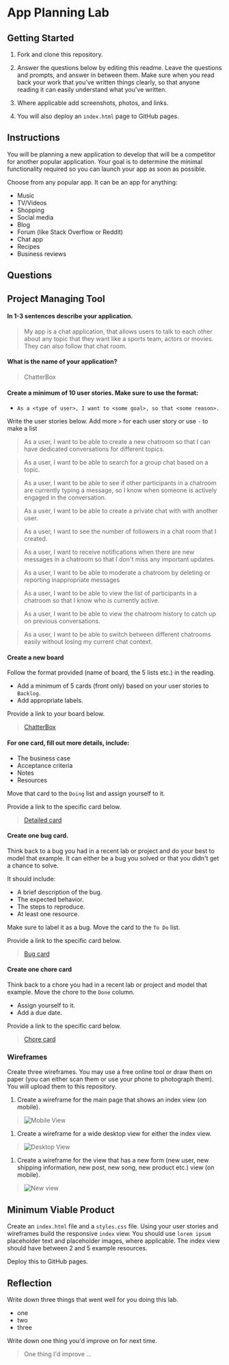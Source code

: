 # App Planning Lab

## Getting Started

1. Fork and clone this repository.

1. Answer the questions below by editing this readme. Leave the questions and prompts, and answer in between them. Make sure when you read back your work that you've written things clearly, so that anyone reading it can easily understand what you've written.

1. Where applicable add screenshots, photos, and links.

1. You will also deploy an `index.html` page to GitHub pages.

## Instructions

You will be planning a new application to develop that will be a competitor for another popular application. Your goal is to determine the minimal functionality required so you can launch your app as soon as possible.

Choose from any popular app. It can be an app for anything:

- Music
- TV/Videos
- Shopping
- Social media
- Blog
- Forum (like Stack Overflow or Reddit)
- Chat app
- Recipes
- Business reviews

## Questions

## Project Managing Tool

#### In 1-3 sentences describe your application.

> My app is a chat application, that allows users to talk to each other about any topic that they want like a sports team, actors or movies. They can also follow that chat room.

#### What is the name of your application?

> ChatterBox

#### Create a minimum of 10 user stories. Make sure to use the format:

- `As a <type of user>, I want to <some goal>, so that <some reason>.`

Write the user stories below. Add more `>` for each user story or use `-` to make a list

> As a user, I want to be able to create a new chatroom so that I can have dedicated conversations for different topics.

> As a user, I want to be able to search for a group chat based on a topic.

> As a user, I want to be able to see if other participants in a chatroom are currently typing a message, so I know when someone is actively engaged in the conversation.

> As a user, I want to be able to create a private chat with with another user.

> As a user, I want to see the number of followers in a chat room that I created.

> As a user, I want to receive notifications when there are new messages in a chatroom so that I don't miss any important updates.

> As a user, I want to be able to moderate a chatroom by deleting or reporting inappropriate messages

> As a user, I want to be able to view the list of participants in a chatroom so that I know who is currently active.

> As a user, I want to be able to view the chatroom history to catch up on previous conversations.

> As a user, I want to be able to switch between different chatrooms easily without losing my current chat context.

#### Create a new board

Follow the format provided (name of board, the 5 lists etc.) in the reading.

- Add a minimum of 5 cards (front only) based on your user stories to `Backlog`.
- Add appropriate labels.

Provide a link to your board below.

> [ChatterBox](https://trello.com/invite/b/2dVb6TjE/ATTIb8999e4e63857c2d1b8d509744f4549e7FABFCF4/chatterbox-app)

#### For one card, fill out more details, include:

- The business case
- Acceptance criteria
- Notes
- Resources

Move that card to the `Doing` list and assign yourself to it.

Provide a link to the specific card below.

> [Detailed card]()

#### Create one bug card.

Think back to a bug you had in a recent lab or project and do your best to model that example.
It can either be a bug you solved or that you didn't get a chance to solve.

It should include:

- A brief description of the bug.
- The expected behavior.
- The steps to reproduce.
- At least one resource.

Make sure to label it as a bug. Move the card to the `To Do` list.

Provide a link to the specific card below.

> [Bug card]()

#### Create one chore card

Think back to a chore you had in a recent lab or project and model that example. Move the chore to the `Done` column.

- Assign yourself to it.
- Add a due date.

Provide a link to the specific card below.

> [Chore card]()

### Wireframes

Create three wireframes. You may use a free online tool or draw them on paper (you can either scan them or use your phone to photograph them). You will upload them to this repository.

1. Create a wireframe for the main page that shows an index view (on mobile).

> ![Mobile View](./wireframe/IPhone%20Wireframe.png)

1. Create a wireframe for a wide desktop view for either the index view.

> ![Desktop View](./wireframe/Desktop%20Wireframe.png)

1. Create a wireframe for the view that has a new form (new user, new shipping information, new post, new song, new product etc.) view (on mobile).

> ![New view]()

## Minimum Viable Product

Create an `index.html` file and a `styles.css` file. Using your user stories and wireframes build the responsive `index` view. You should use `lorem ipsum` placeholder text and placeholder images, where applicable. The index view should have between 2 and 5 example resources.

Deploy this to GitHub pages.

## Reflection

Write down three things that went well for you doing this lab.
 
 - one
 - two
 - three

Write down one thing you'd improve on for next time.

> One thing I'd improve ...
